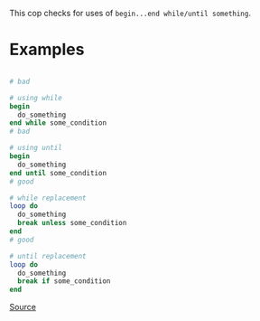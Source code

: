 
This cop checks for uses of `begin...end while/until something`.

# Examples

```ruby

# bad

# using while
begin
  do_something
end while some_condition
# bad

# using until
begin
  do_something
end until some_condition
# good

# while replacement
loop do
  do_something
  break unless some_condition
end
# good

# until replacement
loop do
  do_something
  break if some_condition
end
```

[Source](http://www.rubydoc.info/gems/rubocop/RuboCop/Cop/Lint/Loop)